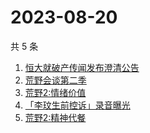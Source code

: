 # 2023-08-20

共 5 条

<!-- BEGIN ZHIHUSEARCH -->
<!-- 最后更新时间 Sun Aug 20 2023 09:43:45 GMT+0800 (China Standard Time) -->
1. [恒大就破产传闻发布澄清公告](https://www.zhihu.com/search?q=恒大就破产传闻发布澄清公告)
1. [荒野会谈第二季](https://www.zhihu.com/search?q=荒野会谈第二季)
1. [荒野2:情绪价值](https://www.zhihu.com/search?q=荒野2:情绪价值)
1. [「李玟生前控诉」录音曝光](https://www.zhihu.com/search?q=「李玟生前控诉」录音曝光)
1. [荒野2:精神代餐](https://www.zhihu.com/search?q=荒野2:精神代餐)
<!-- END ZHIHUSEARCH -->
